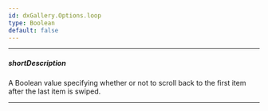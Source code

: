 ```yaml
---
id: dxGallery.Options.loop
type: Boolean
default: false
---
```

---
##### shortDescription
A Boolean value specifying whether or not to scroll back to the first item after the last item is swiped.

---
